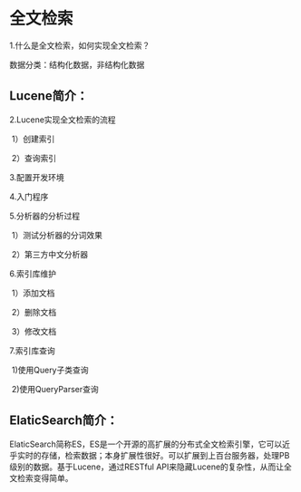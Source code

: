 # 全文检索

1.什么是全文检索，如何实现全文检索？

数据分类：结构化数据，非结构化数据

## Lucene简介：

2.Lucene实现全文检索的流程

​           1）创建索引

​            2）查询索引

3.配置开发环境

4.入门程序

5.分析器的分析过程

​         1）测试分析器的分词效果

​          2）第三方中文分析器

6.索引库维护

​         1）添加文档

​          2）删除文档

​          3）修改文档

7.索引库查询

​         1)使用Query子类查询

​          2)使用QueryParser查询



## ElaticSearch简介：

ElaticSearch简称ES，ES是一个开源的高扩展的分布式全文检索引擎，它可以近乎实时的存储，检索数据；本身扩展性很好。可以扩展到上百台服务器，处理PB级别的数据。基于Lucene，通过RESTful API来隐藏Lucene的复杂性，从而让全文检索变得简单。 



